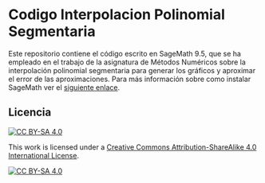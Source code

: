 # Codigo Interpolacion Polinomial Segmentaria
Este repositorio contiene el código escrito en SageMath 9.5, que se ha empleado
en el trabajo de la asignatura de Métodos Numéricos sobre la interpolación polinomial segmentaria para generar los gráficos y aproximar el error de las aproximaciones. Para más información sobre como instalar SageMath ver el [siguiente enlace](https://doc.sagemath.org/html/en/installation/).


## Licencia

[![CC BY-SA 4.0][cc-by-sa-shield]][cc-by-sa]

This work is licensed under a
[Creative Commons Attribution-ShareAlike 4.0 International License][cc-by-sa].

[![CC BY-SA 4.0][cc-by-sa-image]][cc-by-sa]

[cc-by-sa]: http://creativecommons.org/licenses/by-sa/4.0/
[cc-by-sa-image]: https://licensebuttons.net/l/by-sa/4.0/88x31.png
[cc-by-sa-shield]: https://img.shields.io/badge/License-CC%20BY--SA%204.0-lightgrey.svg
